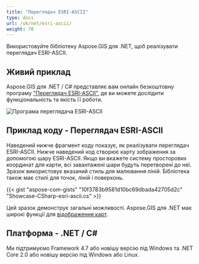 ```yaml
---
title: "Переглядач ESRI-ASCII"
type: docs
url: /uk/net/esri-ascii/
weight: 70
---
```


Використовуйте бібліотеку Aspose.GIS для .NET, щоб реалізувати переглядач ESRI-ASCII.

## **Живий приклад**

Aspose.GIS для .NET / C# представляє вам онлайн безкоштовну програму ["Переглядач ESRI-ASCII"](https://products.aspose.app/gis/viewer/esri-ascii), де ви можете дослідити функціональність та якість її роботи.

![Програма переглядача ESRI-ASCII](viewer.png)

## **Приклад коду - Переглядач ESRI-ASCII**

Наведений нижче фрагмент коду показує, як реалізувати переглядач ESRI-ASCII. Нижче наведений код створює карту зображення за допомогою шару ESRI-ASCII. Якщо ви вкажете систему просторових координат для карти, всі завантажені шари будуть перетворені до неї.
Зразок використовує вказаний стиль для малювання ліній. Бібліотека також має стилі для точок, ліній і поверхонь.

{{< gist "aspose-com-gists" "10f3783b9581d10bc69dbada42705d2c" "Showcase-CSharp-esri-ascii.cs" >}}

Цей зразок демонструє загальні можливості. Aspose.GIS для .NET має широкі функції для [відображення карт](https://docs.aspose.com/gis/net/map-rendering/).

## **Платформа - .NET / C#**

Ми підтримуємо Framework 4.7 або новішу версію під Windows та .NET Core 2.0 або новішу версію під Windows або Linux.
